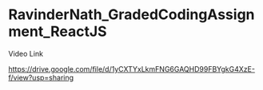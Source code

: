 # RavinderNath_GradedCodingAssignment_ReactJS

Video Link

https://drive.google.com/file/d/1yCXTYxLkmFNG6GAQHD99FBYgkG4XzE-f/view?usp=sharing
